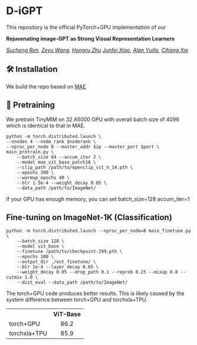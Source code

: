 # D-iGPT

This repository is the official  PyTorch+GPU implementation of our 

**Rejuvenating image-GPT as Strong Visual Representation Learners**

*[Sucheng Ren](https://oliverrensu.github.io/), [Zeyu Wang](https://zw615.github.io/), [Hongru Zhu](https://pages.jh.edu/hzhu38/) [Junfei Xiao](https://lambert-x.github.io/), [Alan Yuille](https://www.cs.jhu.edu/~ayuille/), [Cihang Xie](cihangxie.github.io)*



## 🛠 Installation
We build the repo based on [MAE](https://github.com/facebookresearch/mae)

## 🚀 Pretraining
We pretrain TinyMIM on 32 A5000 GPU with overall batch size of 4096 which is identical to that in MAE.
```
python -m torch.distributed.launch \
--nnodes 4 --node_rank $noderank \
--nproc_per_node 8 --master_addr $ip --master_port $port \
main_pretrain.py \
    --batch_size 64 --accum_iter 2 \
    --model mae_vit_base_patch16 \
    --clip_path /path/to/openclip_vit_h_14.pth \
    --epochs 300 \
    --warmup_epochs 40 \
    --blr 1.5e-4 --weight_decay 0.05 \
    --data_path /path/to/ImageNet/
```
If your GPU has enough memory, you can set batch_size=128 accum_iter=1

## Fine-tuning on ImageNet-1K (Classification)
```
python -m torch.distributed.launch --nproc_per_node=8 main_finetune.py \
    --batch_size 128 \
    --model vit_base \
    --finetune /path/to/checkpoint-299.pth \
    --epochs 100 \
    --output_dir ./out_finetune/ \
    --blr 1e-4 --layer_decay 0.65 \
    --weight_decay 0.05 --drop_path 0.1 --reprob 0.25 --mixup 0.8 --cutmix 1.0 \
    --dist_eval --data_path /path/to/ImageNet/
```


The torch+GPU code produces better results. This is likely caused by the system difference between torch+GPU and torchxla+TPU.
<table><tbody>
<!-- START TABLE -->
<!-- TABLE HEADER -->
<th valign="bottom"></th>
<th valign="bottom">ViT-Base</th>
<!-- TABLE BODY -->
<tr><td align="left">torch+GPU</td>
<td align="center">86.2</td>
</tr>
<tr><td align="left">torchxla+TPU</td>
<td align="center">85.9</td>
</tr>
</tbody></table>